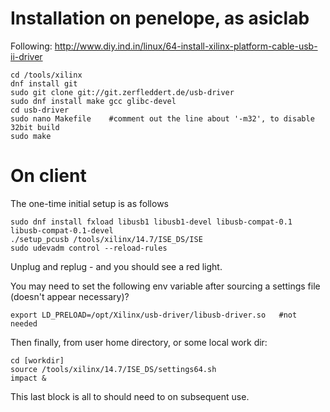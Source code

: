 



# Installation on penelope, as asiclab

Following: http://www.diy.ind.in/linux/64-install-xilinx-platform-cable-usb-ii-driver

```
cd /tools/xilinx
dnf install git
sudo git clone git://git.zerfleddert.de/usb-driver
sudo dnf install make gcc glibc-devel
cd usb-driver
sudo nano Makefile    #comment out the line about '-m32', to disable 32bit build
sudo make
```



# On client

The one-time initial setup is as follows

```
sudo dnf install fxload libusb1 libusb1-devel libusb-compat-0.1 libusb-compat-0.1-devel
./setup_pcusb /tools/xilinx/14.7/ISE_DS/ISE
sudo udevadm control --reload-rules
```

Unplug and replug - and you should see a red light.

You may need to set the following env variable after sourcing a settings file (doesn't appear necessary)?

```
export LD_PRELOAD=/opt/Xilinx/usb-driver/libusb-driver.so   #not needed
```

Then finally, from user home directory, or some local work dir:

```
cd [workdir]
source /tools/xilinx/14.7/ISE_DS/settings64.sh
impact &
```

This last block is all to should need to on subsequent use.